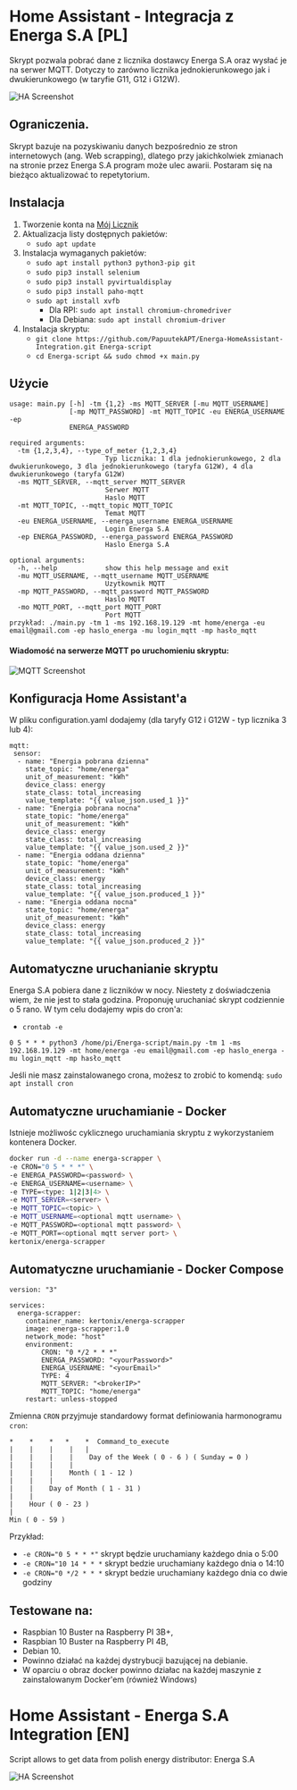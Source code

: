 # Home Assistant - Integracja z Energa S.A [PL]

Skrypt pozwala pobrać dane z licznika dostawcy Energa S.A oraz wysłać je na serwer MQTT. Dotyczy to zarówno licznika jednokierunkowego jak i dwukierunkowego (w taryfie G11, G12 i G12W).

![HA Screenshot](https://papuutekapt.github.io/assets/Energa-HomeAssistant-Integration/ha.png)

## Ograniczenia.

Skrypt bazuje na pozyskiwaniu danych bezpośrednio ze stron internetowych (ang. Web scrapping), dlatego przy jakichkolwiek zmianach na stronie przez Energa S.A program może ulec awarii. Postaram się na bieżąco aktualizować to repetytorium.

## Instalacja

1. Tworzenie konta na [Mój Licznik](https://mojlicznik.energa-operator.pl)
2. Aktualizacja listy dostępnych pakietów:
   - `sudo apt update`
3. Instalacja wymaganych pakietów:
   - `sudo apt install python3 python3-pip git`
   - `sudo pip3 install selenium`
   - `sudo pip3 install pyvirtualdisplay`
   - `sudo pip3 install paho-mqtt`
   - `sudo apt install xvfb`
     - Dla RPI: `sudo apt install chromium-chromedriver`
     - Dla Debiana: `sudo apt install chromium-driver`
4. Instalacja skryptu:
   - `git clone https://github.com/PapuutekAPT/Energa-HomeAssistant-Integration.git Energa-script `
   - `cd Energa-script && sudo chmod +x main.py`

## Użycie

```
usage: main.py [-h] -tm {1,2} -ms MQTT_SERVER [-mu MQTT_USERNAME]
               [-mp MQTT_PASSWORD] -mt MQTT_TOPIC -eu ENERGA_USERNAME -ep
               ENERGA_PASSWORD

required arguments:
  -tm {1,2,3,4}, --type_of_meter {1,2,3,4}
                        Typ licznika: 1 dla jednokierunkowego, 2 dla dwukierunkowego, 3 dla jednokierunkowego (taryfa G12W), 4 dla dwukierunkowego (taryfa G12W)
  -ms MQTT_SERVER, --mqtt_server MQTT_SERVER
                        Serwer MQTT
                        Haslo MQTT
  -mt MQTT_TOPIC, --mqtt_topic MQTT_TOPIC
                        Temat MQTT
  -eu ENERGA_USERNAME, --energa_username ENERGA_USERNAME
                        Login Energa S.A
  -ep ENERGA_PASSWORD, --energa_password ENERGA_PASSWORD
                        Haslo Energa S.A

optional arguments:
  -h, --help            show this help message and exit
  -mu MQTT_USERNAME, --mqtt_username MQTT_USERNAME
                        Uzytkownik MQTT
  -mp MQTT_PASSWORD, --mqtt_password MQTT_PASSWORD
                        Haslo MQTT
  -mo MQTT_PORT, --mqtt_port MQTT_PORT
                        Port MQTT
przykład: ./main.py -tm 1 -ms 192.168.19.129 -mt home/energa -eu email@gmail.com -ep haslo_energa -mu login_mqtt -mp hasło_mqtt
```

#### Wiadomość na serwerze MQTT po uruchomieniu skryptu:

![MQTT Screenshot](https://papuutekapt.github.io/assets/Energa-HomeAssistant-Integration/mqtt.png)

## Konfiguracja Home Assistant'a

W pliku configuration.yaml dodajemy (dla taryfy G12 i G12W - typ licznika 3 lub 4):

```
mqtt:
 sensor:
  - name: "Energia pobrana dzienna"
    state_topic: "home/energa" 
    unit_of_measurement: "kWh"
    device_class: energy
    state_class: total_increasing
    value_template: "{{ value_json.used_1 }}"
  - name: "Energia pobrana nocna"
    state_topic: "home/energa" 
    unit_of_measurement: "kWh"
    device_class: energy
    state_class: total_increasing
    value_template: "{{ value_json.used_2 }}"
  - name: "Energia oddana dzienna" 
    state_topic: "home/energa"
    unit_of_measurement: "kWh" 
    device_class: energy
    state_class: total_increasing
    value_template: "{{ value_json.produced_1 }}"    
  - name: "Energia oddana nocna" 
    state_topic: "home/energa"
    unit_of_measurement: "kWh" 
    device_class: energy
    state_class: total_increasing
    value_template: "{{ value_json.produced_2 }}"
```

## Automatyczne uruchanianie skryptu

Energa S.A pobiera dane z liczników w nocy. Niestety z doświadczenia wiem, że nie jest to stała godzina. Proponuję uruchaniać skrypt codziennie o 5 rano.
W tym celu dodajemy wpis do cron'a:

- `crontab -e`

```
0 5 * * * python3 /home/pi/Energa-script/main.py -tm 1 -ms 192.168.19.129 -mt home/energa -eu email@gmail.com -ep haslo_energa -mu login_mqtt -mp hasło_mqtt
```

Jeśli nie masz zainstalowanego crona, możesz to zrobić to komendą: `sudo apt install cron`

## Automatyczne uruchamianie - Docker

Istnieje możliwośc cyklicznego uruchamiania skryptu z wykorzystaniem kontenera Docker.

```bash
docker run -d --name energa-scrapper \
-e CRON="0 5 * * *" \
-e ENERGA_PASSWORD=<password> \
-e ENERGA_USERNAME=<username> \
-e TYPE=<type: 1|2|3|4> \
-e MQTT_SERVER=<server> \
-e MQTT_TOPIC=<topic> \
-e MQTT_USERNAME=<optional mqtt username> \
-e MQTT_PASSWORD=<optional mqtt password> \
-e MQTT_PORT=<optional mqtt server port> \
kertonix/energa-scrapper
```
## Automatyczne uruchamianie - Docker Compose
```
version: "3"

services:
  energa-scrapper:
    container_name: kertonix/energa-scrapper
    image: energa-scrapper:1.0
    network_mode: "host"
    environment:
        CRON: "0 */2 * * *" 
        ENERGA_PASSWORD: "<yourPassword>" 
        ENERGA_USERNAME: "<yourEmail>" 
        TYPE: 4 
        MQTT_SERVER: "<brokerIP>" 
        MQTT_TOPIC: "home/energa"
    restart: unless-stopped
```

Zmienna `CRON` przyjmuje standardowy format definiowania harmonogramu `cron`:

```
*    *    *   *    *  Command_to_execute
|    |    |    |   |
|    |    |    |    Day of the Week ( 0 - 6 ) ( Sunday = 0 )
|    |    |    |
|    |    |    Month ( 1 - 12 )
|    |    |
|    |    Day of Month ( 1 - 31 )
|    |
|    Hour ( 0 - 23 )
|
Min ( 0 - 59 )
```

Przykład:

- `-e CRON="0 5 * * *"` skrypt będzie uruchamiany każdego dnia o 5:00
- `-e CRON="10 14 * * *` skrypt bedzie uruchamiany każdego dnia o 14:10
- `-e CRON="0 */2 * * *` skrypt bedzie uruchamiany każdego dnia co dwie godziny

## Testowane na:

- Raspbian 10 Buster na Raspberry PI 3B+,
- Raspbian 10 Buster na Raspberry PI 4B,
- Debian 10.
- Powinno działać na każdej dystrybucji bazującej na debianie.
- W oparciu o obraz docker powinno działac na każdej maszynie z zainstalowanym Docker'em (również Windows)

# Home Assistant - Energa S.A Integration [EN]

Script allows to get data from polish energy distributor: Energa S.A

![HA Screenshot](https://papuutekapt.github.io/assets/Energa-HomeAssistant-Integration/ha.png)
